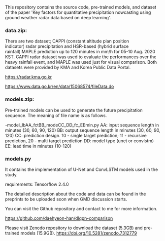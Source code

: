 This repository contains the source code, pre-trained models, and dataset of the paper 'Key factors for quantitative precipitation nowcasting using ground weather radar data based on deep learning'. 

### data.zip: 
There are two dataset; CAPPI (constant altitude plan position indicator) radar precipitation and HSR-based (hybrid surface rainfall) MAPLE prediction up to 120 minutes in mm/h for 05-10 Aug. 2020 KST. CAPPI radar dataset was used to evaluate the performances over the heavy rainfall event, and MAPLE was used just for visual comparison. Both datasets were provided by KMA and Korea Public Data Portal. 

https://radar.kma.go.kr

https://www.data.go.kr/en/data/15068574/fileData.do



### models.zip: 
Pre-trained models can be used to generate the future precipitation sequence. The meaning of file name is as follows.

-model_lbAA_fctBB_modeCC_DD_fc_EEmin.py
AA: input sequence length in minutes (30, 60, 90, 120)
BB: output sequence length in minutes (30, 60, 90, 120)
CC: prediction design. 10 - single target prediction; 11 - recursive prediction, 20 - multi target prediction
DD: model type (unet or convlstm)
EE: lead time in minutes (10-120)

### models.py
It contains the implementation of U-Net and ConvLSTM models used in the study.

requirements: Tensorflow 2.4.0


The detailed description about the code and data can be found in the preprints to be uploaded soon when GMD discussion starts.

You can visit the Github repository and contact to me for more information.

https://github.com/daehyeon-han/dlqpn-comparison

Please visit Zenodo repository to download the dataset (5.3GB) and pre-trained models (15.9GB).
https://doi.org/10.5281/zenodo.7312779
